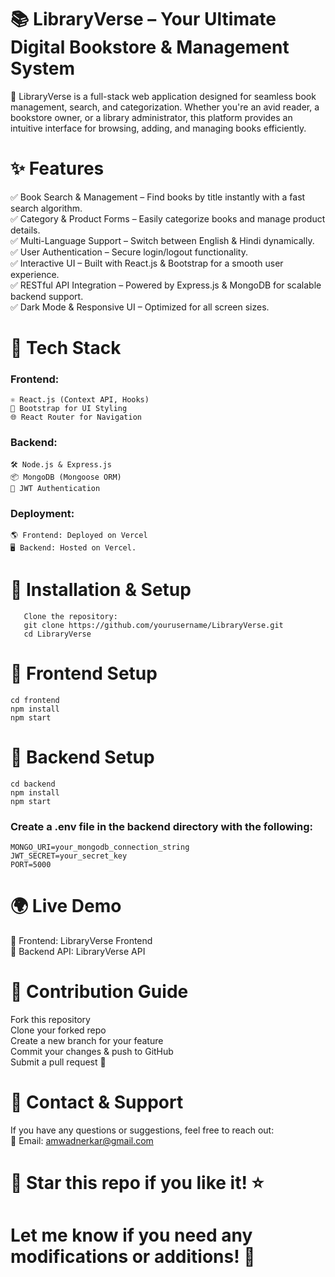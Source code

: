 # 📚 LibraryVerse – Your Ultimate Digital Bookstore & Management System
🚀 LibraryVerse is a full-stack web application designed for seamless book management, search, and categorization. Whether you're an avid reader, a bookstore owner, or a library administrator, this platform provides an intuitive interface for browsing, adding, and managing books efficiently.
# ✨ Features
✅ Book Search & Management – Find books by title instantly with a fast search algorithm.
<br/>
✅ Category & Product Forms – Easily categorize books and manage product details.
<br/>
✅ Multi-Language Support – Switch between English & Hindi dynamically.
<br/>
✅ User Authentication – Secure login/logout functionality.
<br/>
✅ Interactive UI – Built with React.js & Bootstrap for a smooth user experience.
<br/>
✅ RESTful API Integration – Powered by Express.js & MongoDB for scalable backend support.
<br/>
✅ Dark Mode & Responsive UI – Optimized for all screen sizes.
# 📂 Tech Stack 
### Frontend:
    ⚛️ React.js (Context API, Hooks)
    🎨 Bootstrap for UI Styling
    🌐 React Router for Navigation
 ### Backend:
    🛠️ Node.js & Express.js
    📦 MongoDB (Mongoose ORM)
    🔑 JWT Authentication
### Deployment:
    🌎 Frontend: Deployed on Vercel
    🖥️ Backend: Hosted on Vercel.   
   # 🚀 Installation & Setup
       Clone the repository:
       git clone https://github.com/yourusername/LibraryVerse.git
       cd LibraryVerse

# 🔹 Frontend Setup
    cd frontend
    npm install
    npm start
# 🔹 Backend Setup
    cd backend
    npm install
    npm start
### Create a .env file in the backend directory with the following:
    MONGO_URI=your_mongodb_connection_string
    JWT_SECRET=your_secret_key
    PORT=5000
# 🌍 Live Demo
🔗 Frontend: LibraryVerse Frontend
<br/>
🔗 Backend API: LibraryVerse API

# 🤝 Contribution Guide
Fork this repository
<br/>
Clone your forked repo
<br/>
Create a new branch for your feature
<br/>
Commit your changes & push to GitHub
<br/>
Submit a pull request 🚀
# 📧 Contact & Support
If you have any questions or suggestions, feel free to reach out:
<br/>
📩 Email: amwadnerkar@gmail.com
# 🚀 Star this repo if you like it! ⭐
# Let me know if you need any modifications or additions! 🚀









